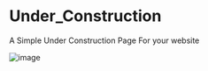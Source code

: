 # Under_Construction

A Simple Under Construction Page For your website

![image](https://github.com/TheDark20000/Under_Construction/assets/135803443/d858a20f-a455-4fe6-8553-546622d1598f)
